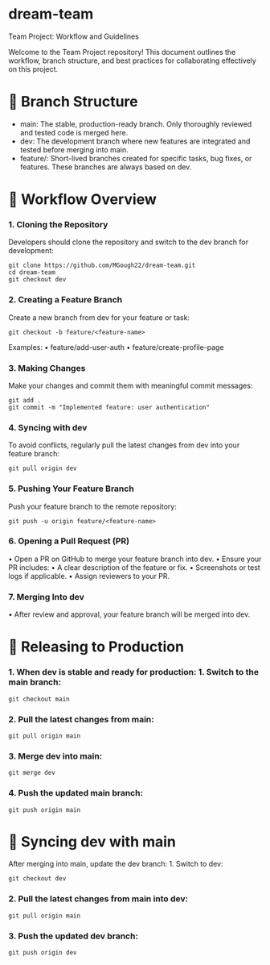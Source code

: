 # dream-team

Team Project: Workflow and Guidelines

Welcome to the Team Project repository! This document outlines the workflow, branch structure, and best practices for collaborating effectively on this project.

# 📂 Branch Structure

- main: The stable, production-ready branch. Only thoroughly reviewed and tested code is merged here.
- dev: The development branch where new features are integrated and tested before merging into main.
- feature/<feature-name>: Short-lived branches created for specific tasks, bug fixes, or features. These branches are always based on dev.

# 🔄 Workflow Overview

### 1. Cloning the Repository

Developers should clone the repository and switch to the dev branch for development:

```
git clone https://github.com/MGough22/dream-team.git
cd dream-team
git checkout dev
```

### 2. Creating a Feature Branch

Create a new branch from dev for your feature or task:

```
git checkout -b feature/<feature-name>
```

Examples:
• feature/add-user-auth
• feature/create-profile-page

### 3. Making Changes

Make your changes and commit them with meaningful commit messages:

```
git add .
git commit -m "Implemented feature: user authentication"
```

### 4. Syncing with dev

To avoid conflicts, regularly pull the latest changes from dev into your feature branch:

```
git pull origin dev
```

### 5. Pushing Your Feature Branch

Push your feature branch to the remote repository:

```
git push -u origin feature/<feature-name>
```

### 6. Opening a Pull Request (PR)

• Open a PR on GitHub to merge your feature branch into dev.
• Ensure your PR includes:
• A clear description of the feature or fix.
• Screenshots or test logs if applicable.
• Assign reviewers to your PR.

### 7. Merging Into dev

• After review and approval, your feature branch will be merged into dev.

# 🚀 Releasing to Production

### 1. When dev is stable and ready for production: 1. Switch to the main branch:

```
git checkout main
```

### 2. Pull the latest changes from main:

```
git pull origin main
```

### 3. Merge dev into main:

```
git merge dev
```

### 4. Push the updated main branch:

```
git push origin main
```

# 🔄 Syncing dev with main

After merging into main, update the dev branch: 1. Switch to dev:

```
git checkout dev
```

### 2. Pull the latest changes from main into dev:

```
git pull origin main
```

### 3. Push the updated dev branch:

```
git push origin dev
```
